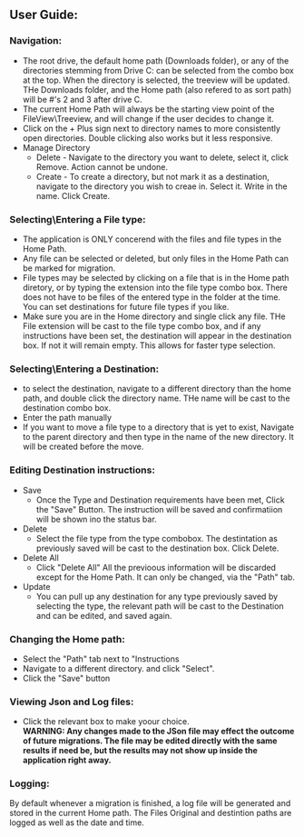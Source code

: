

## User Guide:

### Navigation:

  - The root drive, the default home path (Downloads folder), or any of the directories stemming from
  Drive C: can be selected from the combo box at the top. When the directory is selected, the treeview will
  be updated. THe Downloads folder, and the Home path (also refered to as sort path) will be #'s 2 and 3
  after drive C.
  - The current Home Path will always be the starting view point of the FileView\Treeview, and will change
  if the user decides to change it.
  - Click on the + Plus sign next to directory names to more consistently open directories. Double clicking
  also works but it less responsive.
  - Manage Directory
     - Delete - Navigate to the directory you want to delete, select it, click Remove. Action cannot be undone.
     - Create - To create a directory, but not mark it as a destination, navigate to the directory you wish to creae in. Select it. Write in the name. Click Create.
      


### Selecting\Entering a File type:<br>
  - The application is ONLY concerend with the files and file types in the Home Path. 
  - Any file can be selected or deleted, but only files in the Home Path can be marked for migration.
  - File types may be selected by clicking on a file that is in the Home path diretory,
  or by typing the extension into the file type combo box. There does not have to be files of the
  entered type in the folder at the time. You can set destinations for future file types if you like.
  - Make sure you are in the Home directory and single click any file. THe File extension will be cast
  to the file type combo box, and if any instructions have been set, the destination will appear
  in the destination box. If not it will remain empty. This allows for faster type selection.
  
### Selecting\Entering a Destination:<br>
  - to select the destination, navigate to a different directory than the home path, and double click
  the directory name. THe name will be cast to the destination combo box.
  - Enter the path manually
  - If you want to move a file type to a directory that is yet to exist, Navigate to the parent directory
  and then type in the name of the new directory. It will be created before the move.

### Editing Destination instructions:
- Save
    - Once the Type and Destination requirements have been met, Click the "Save" Button. The instruction will be 
    saved and confirmatiion will be shown ino the status bar.
- Delete
    - Select the file type from the type combobox. The destintation as previously saved will be cast to the destination
    box. Click Delete.
- Delete All
    - Click "Delete All" All the previoous information will be discarded except for the Home Path. It can only be changed, via the "Path" tab.
- Update
    - You can pull up any destination for any type previously saved by selecting the type, the relevant path will be cast to the
    Destination and can be edited, and saved again.

### Changing the Home path:
  - Select the "Path" tab next to "Instructions
  - Navigate to a different directory. and click "Select".
  - Click the "Save" button

### Viewing Json and Log files:
  - Click the relevant box to make yoour choice.<br>
  **WARNING: Any changes made to the JSon file may effect the outcome of future migrations. The file may be 
  edited directly with the same results if need be, but the results may not show up inside the application right away.**  

### Logging:
  By default whenever a migration is finished, a log file will be generated and stored in the current
  Home path. The Files Original and destintion paths are logged as well as the date and time.
